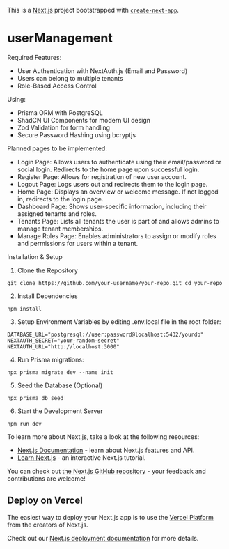 This is a [Next.js](https://nextjs.org) project bootstrapped with [`create-next-app`](https://nextjs.org/docs/app/api-reference/cli/create-next-app).
# userManagement

Required Features:
- User Authentication with NextAuth.js (Email and Password)
- Users can belong to multiple tenants
- Role-Based Access Control

Using:
- Prisma ORM with PostgreSQL
- ShadCN UI Components for modern UI design
- Zod Validation for form handling
- Secure Password Hashing using bcryptjs

Planned pages to be implemented:
- Login Page: Allows users to authenticate using their email/password or social login. Redirects to the home page upon successful login.
- Register Page: Allows for registration of new user account.
- Logout Page: Logs users out and redirects them to the login page.
- Home Page: Displays an overview or welcome message. If not logged in, redirects to the login page.
- Dashboard Page: Shows user-specific information, including their assigned tenants and roles.
- Tenants Page: Lists all tenants the user is part of and allows admins to manage tenant memberships.
- Manage Roles Page: Enables administrators to assign or modify roles and permissions for users within a tenant.

Installation & Setup

1. Clone the Repository

`git clone https://github.com/your-username/your-repo.git
cd your-repo`

2. Install Dependencies

`npm install`

3. Setup Environment Variables by editing .env.local file in the root folder:

`DATABASE_URL="postgresql://user:password@localhost:5432/yourdb"
NEXTAUTH_SECRET="your-random-secret"
NEXTAUTH_URL="http://localhost:3000"`

4. Run Prisma migrations:

`npx prisma migrate dev --name init`

5. Seed the Database (Optional)

`npx prisma db seed`

6. Start the Development Server

`npm run dev`

To learn more about Next.js, take a look at the following resources:

- [Next.js Documentation](https://nextjs.org/docs) - learn about Next.js features and API.
- [Learn Next.js](https://nextjs.org/learn) - an interactive Next.js tutorial.

You can check out [the Next.js GitHub repository](https://github.com/vercel/next.js) - your feedback and contributions are welcome!

## Deploy on Vercel

The easiest way to deploy your Next.js app is to use the [Vercel Platform](https://vercel.com/new?utm_medium=default-template&filter=next.js&utm_source=create-next-app&utm_campaign=create-next-app-readme) from the creators of Next.js.

Check out our [Next.js deployment documentation](https://nextjs.org/docs/app/building-your-application/deploying) for more details.
